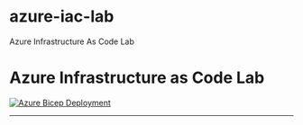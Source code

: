 # azure-iac-lab
Azure Infrastructure As Code Lab
# Azure Infrastructure as Code Lab

[![Azure Bicep Deployment](https://github.com/ericwil-git/azure-iac-lab/actions/workflows/deploy.yml/badge.svg)](https://github.com/ericwil-git/azure-iac-git/actions/workflows/deploy.yml)

---